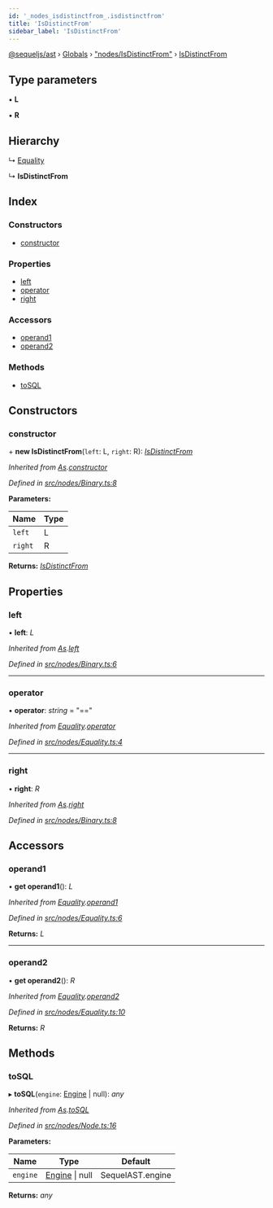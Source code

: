 ```yaml
---
id: '_nodes_isdistinctfrom_.isdistinctfrom'
title: 'IsDistinctFrom'
sidebar_label: 'IsDistinctFrom'
---
```


[@sequeljs/ast](../index.md) › [Globals](../globals.md) ›
["nodes/IsDistinctFrom"](../modules/_nodes_isdistinctfrom_.md) ›
[IsDistinctFrom](_nodes_isdistinctfrom_.isdistinctfrom.md)

## Type parameters

▪ **L**

▪ **R**

## Hierarchy

↳ [Equality](_nodes_equality_.equality.md)

↳ **IsDistinctFrom**

## Index

### Constructors

- [constructor](_nodes_isdistinctfrom_.isdistinctfrom.md#constructor)

### Properties

- [left](_nodes_isdistinctfrom_.isdistinctfrom.md#left)
- [operator](_nodes_isdistinctfrom_.isdistinctfrom.md#operator)
- [right](_nodes_isdistinctfrom_.isdistinctfrom.md#right)

### Accessors

- [operand1](_nodes_isdistinctfrom_.isdistinctfrom.md#operand1)
- [operand2](_nodes_isdistinctfrom_.isdistinctfrom.md#operand2)

### Methods

- [toSQL](_nodes_isdistinctfrom_.isdistinctfrom.md#tosql)

## Constructors

### constructor

\+ **new IsDistinctFrom**(`left`: L, `right`: R):
_[IsDistinctFrom](_nodes_isdistinctfrom_.isdistinctfrom.md)_

_Inherited from
[As](_nodes_as_.as.md).[constructor](_nodes_as_.as.md#constructor)_

_Defined in
[src/nodes/Binary.ts:8](https://github.com/sequeljs/ast/blob/aa0ef0f/src/nodes/Binary.ts#L8)_

**Parameters:**

| Name    | Type |
| ------- | ---- |
| `left`  | L    |
| `right` | R    |

**Returns:** _[IsDistinctFrom](_nodes_isdistinctfrom_.isdistinctfrom.md)_

## Properties

### left

• **left**: _L_

_Inherited from [As](_nodes_as_.as.md).[left](_nodes_as_.as.md#left)_

_Defined in
[src/nodes/Binary.ts:6](https://github.com/sequeljs/ast/blob/aa0ef0f/src/nodes/Binary.ts#L6)_

---

### operator

• **operator**: _string_ = "=="

_Inherited from
[Equality](_nodes_equality_.equality.md).[operator](_nodes_equality_.equality.md#operator)_

_Defined in
[src/nodes/Equality.ts:4](https://github.com/sequeljs/ast/blob/aa0ef0f/src/nodes/Equality.ts#L4)_

---

### right

• **right**: _R_

_Inherited from [As](_nodes_as_.as.md).[right](_nodes_as_.as.md#right)_

_Defined in
[src/nodes/Binary.ts:8](https://github.com/sequeljs/ast/blob/aa0ef0f/src/nodes/Binary.ts#L8)_

## Accessors

### operand1

• **get operand1**(): _L_

_Inherited from
[Equality](_nodes_equality_.equality.md).[operand1](_nodes_equality_.equality.md#operand1)_

_Defined in
[src/nodes/Equality.ts:6](https://github.com/sequeljs/ast/blob/aa0ef0f/src/nodes/Equality.ts#L6)_

**Returns:** _L_

---

### operand2

• **get operand2**(): _R_

_Inherited from
[Equality](_nodes_equality_.equality.md).[operand2](_nodes_equality_.equality.md#operand2)_

_Defined in
[src/nodes/Equality.ts:10](https://github.com/sequeljs/ast/blob/aa0ef0f/src/nodes/Equality.ts#L10)_

**Returns:** _R_

## Methods

### toSQL

▸ **toSQL**(`engine`: [Engine](../interfaces/_interfaces_engine_.engine.md) |
null): _any_

_Inherited from [As](_nodes_as_.as.md).[toSQL](_nodes_as_.as.md#tosql)_

_Defined in
[src/nodes/Node.ts:16](https://github.com/sequeljs/ast/blob/aa0ef0f/src/nodes/Node.ts#L16)_

**Parameters:**

| Name     | Type                                                              | Default          |
| -------- | ----------------------------------------------------------------- | ---------------- |
| `engine` | [Engine](../interfaces/_interfaces_engine_.engine.md) &#124; null | SequelAST.engine |

**Returns:** _any_
